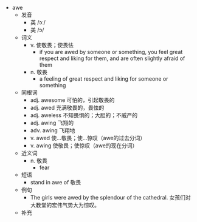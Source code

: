 - awe
  - 发音
    - 英 /ɔː/
    - 美 /ɔ/
  - 词义
    - v. 使敬畏；使畏怯
      - if you are awed by someone or something, you feel great respect and liking for them, and are often slightly afraid of them
    - n. 敬畏
      - a feeling of great respect and liking for someone or something
  - 同根词
    - adj. awesome 可怕的，引起敬畏的
    - adj. awed 充满敬畏的，畏怯的
    - adj. aweless 不知畏惧的；大胆的；不威严的
    - adj. awing 飞翔的
    - adv. awing 飞翔地
    - v. awed 使…敬畏；使…惊叹（awe的过去分词）
    - v. awing 使敬畏；使惊叹（awe的现在分词）
  - 近义词
    - n. 敬畏
      - fear
  - 短语
    - stand in awe of 敬畏
  - 例句
    - The girls were awed by the splendour of the cathedral. 女孩们对大教堂的宏伟气势大为惊叹。
  - 补充